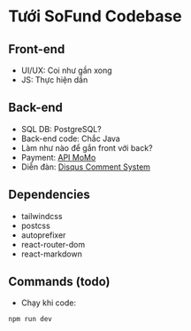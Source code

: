 # Tưới SoFund Codebase

## Front-end

- UI/UX: Coi như gần xong
- JS: Thực hiện dần

## Back-end

- SQL DB: PostgreSQL?
- Back-end code: Chắc Java
- Làm như nào để gắn front với back?
- Payment: [API MoMo](https://developers.momo.vn/v3/docs/payment/guides/aio-payment-links)
- Diễn đàn: [Disqus Comment System](https://support.haravan.com/support/solutions/articles/42000087481-c%C3%A0i-%C4%91%E1%BA%B7t-v%C3%A0-c%E1%BA%A5u-h%C3%ACnh-disqus-comment-system)

## Dependencies

- tailwindcss
- postcss
- autoprefixer
- react-router-dom
- react-markdown

## Commands (todo)

- Chạy khi code:

``npm run dev``
